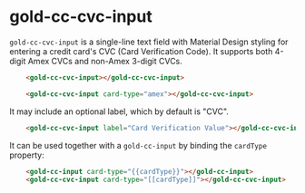 # gold-cc-cvc-input

`gold-cc-cvc-input` is a single-line text field with Material Design styling
for entering a credit card's CVC (Card Verification Code). It supports both
4-digit Amex CVCs and non-Amex 3-digit CVCs.

```html
    <gold-cc-cvc-input></gold-cc-cvc-input>

    <gold-cc-cvc-input card-type="amex"></gold-cc-cvc-input>
```

It may include an optional label, which by default is "CVC".

```html
    <gold-cc-cvc-input label="Card Verification Value"></gold-cc-cvc-input>
```

It can be used together with a `gold-cc-input` by binding the `cardType` property:

```html
    <gold-cc-input card-type="{{cardType}}"></gold-cc-input>
    <gold-cc-cvc-input card-type="[[cardType]]"></gold-cc-cvc-input>
```
